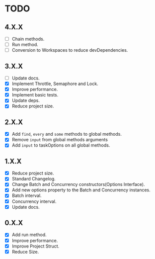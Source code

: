 # TODO

## 4.X.X
- [ ] Chain methods.
- [ ] Run method.
- [ ] Conversion to Workspaces to reduce devDependencies.

## 3.X.X
- [ ] Update docs.
- [x] Implement Throttle, Semaphore and Lock.
- [x] Improve performance.
- [x] Implement basic tests.
- [x] Update deps.
- [x] Reduce project size.

## 2.X.X

- [x] Add `find`, `every` and `some` methods to global methods.
- [x] Remove `input` from global methods arguments
- [x] Add `input` to taskOptions on all global methods.

## 1.X.X

- [x] Reduce project size.
- [x] Standard Changelog.
- [x] Change Batch and Concurrency constructors(Options Interface).
- [x] Add new options property to the Batch and Concurrency instances.
- [x] Batch interval.
- [x] Concurrency interval.
- [x] Update docs.

## 0.X.X

- [x] Add run method.
- [x] Improve performance.
- [x] Improve Project Struct.
- [x] Reduce Size.
